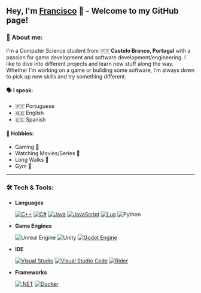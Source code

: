 ## Hey, I'm [Francisco](https://fmagueijo.dev/) 👋 - Welcome to my GitHub page!

### 📝 About me:

I'm a Computer Science student from 🇵🇹 <b>Castelo Branco, Portugal</b> with a passion for game development and software development/engineering. I like to dive into different projects and learn new stuff along the way. Whether I’m working on a game or building some software, I’m always down to pick up new skills and try something different.

#### 🗣️ I speak:
- 🇵🇹 Portuguese 
- 🇬🇧 English
- 🇪🇸 Spanish

#### 🎨 Hobbies:
- Gaming 👾 
- Watching Movies/Series 🍿 
- Long Walks 🚶 
- Gym 💪


---

### 🛠️ Tech & Tools:

- <b>Languages </b>

  [![C++](https://img.shields.io/badge/C++-%2300599C.svg?logo=c%2B%2B&logoColor=white)](#)
  [![C#](https://custom-icon-badges.demolab.com/badge/C%23-%23239120.svg?logo=cshrp&logoColor=white)](#)
  [![Java](https://img.shields.io/badge/Java-%23ED8B00.svg?logo=openjdk&logoColor=white)](#)
  [![JavaScript](https://img.shields.io/badge/JavaScript-F7DF1E?logo=javascript&logoColor=000)](#)
  [![Lua](https://img.shields.io/badge/Lua-%232C2D72.svg?logo=lua&logoColor=white)](#)
  ![Python](https://img.shields.io/badge/Python-3776AB?logo=python&logoColor=fff)
- <b>Game Engines </b>

  ![Unreal Engine](https://img.shields.io/badge/-Unreal%20Engine-313131?style=flat-square&logo=unreal-engine&logoColor=white)
![Unity](https://img.shields.io/badge/-Unity-000000?style=flat-square&logo=unity&logoColor=white)
[![Godot Engine](https://img.shields.io/badge/Godot-%23FFFFFF.svg?logo=godot-engine)](#)

- <b>IDE </b>

  [![Visual Studio](https://custom-icon-badges.demolab.com/badge/Visual%20Studio-5C2D91.svg?&logo=visual-studio&logoColor=white)](#)
[![Visual Studio Code](https://custom-icon-badges.demolab.com/badge/Visual%20Studio%20Code-0078d7.svg?logo=vsc&logoColor=white)](#)
[![Rider](https://img.shields.io/badge/Rider-000?logo=rider&logoColor=fff)](#)

- <b>Frameworks </b>

  [![.NET](https://img.shields.io/badge/.NET-512BD4?logo=dotnet&logoColor=fff)](#)
[![Docker](https://img.shields.io/badge/Docker-2496ED?logo=docker&logoColor=fff)](#)

<!--
**FMagueijo/FMagueijo** is a ✨ _special_ ✨ repository because its `README.md` (this file) appears on your GitHub profile.

Here are some ideas to get you started:

- 🔭 I’m currently working on ...
- 🌱 I’m currently learning ...
- 👯 I’m looking to collaborate on ...
- 🤔 I’m looking for help with ...
- 💬 Ask me about ...
- 📫 How to reach me: ...
- 😄 Pronouns: ...
- ⚡ Fun fact: ...
-->
